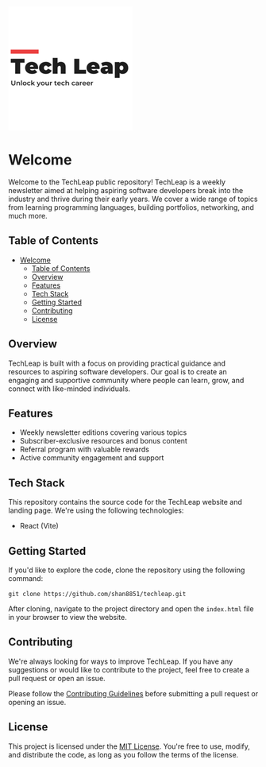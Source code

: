 ![TechLeap Logo](./src/assets/250x250.png)

# Welcome

Welcome to the TechLeap public repository! TechLeap is a weekly newsletter aimed at helping aspiring software developers break into the industry and thrive during their early years. We cover a wide range of topics from learning programming languages, building portfolios, networking, and much more.

## Table of Contents

- [Welcome](#welcome)
  - [Table of Contents](#table-of-contents)
  - [Overview](#overview)
  - [Features](#features)
  - [Tech Stack](#tech-stack)
  - [Getting Started](#getting-started)
  - [Contributing](#contributing)
  - [License](#license)

## Overview

TechLeap is built with a focus on providing practical guidance and resources to aspiring software developers. Our goal is to create an engaging and supportive community where people can learn, grow, and connect with like-minded individuals.

## Features

- Weekly newsletter editions covering various topics
- Subscriber-exclusive resources and bonus content
- Referral program with valuable rewards
- Active community engagement and support

## Tech Stack

This repository contains the source code for the TechLeap website and landing page. We're using the following technologies:

- React (Vite)

## Getting Started

If you'd like to explore the code, clone the repository using the following command:

```
git clone https://github.com/shan8851/techleap.git
```


After cloning, navigate to the project directory and open the `index.html` file in your browser to view the website.

## Contributing

We're always looking for ways to improve TechLeap. If you have any suggestions or would like to contribute to the project, feel free to create a pull request or open an issue.

Please follow the [Contributing Guidelines](./CONTRIBUTING.md) before submitting a pull request or opening an issue.

## License

This project is licensed under the [MIT License](./LICENSE.md). You're free to use, modify, and distribute the code, as long as you follow the terms of the license.
